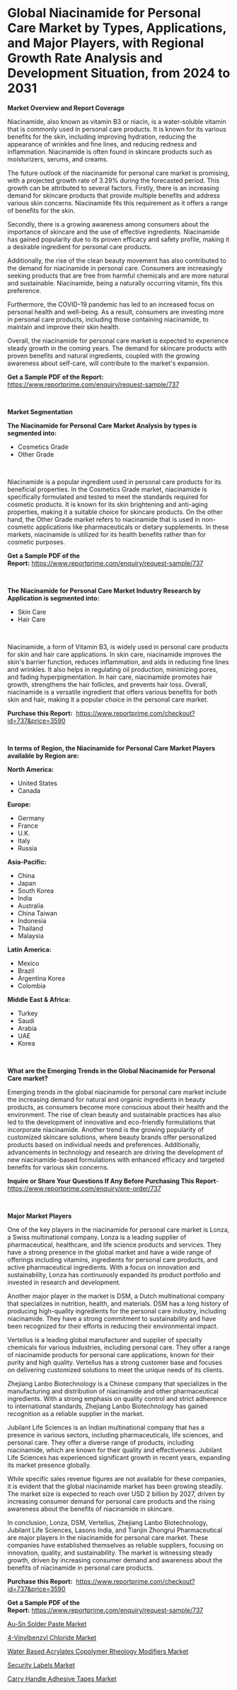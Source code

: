 <p><h1>Global Niacinamide for Personal Care Market by Types, Applications, and Major Players, with Regional Growth Rate Analysis and Development Situation, from 2024 to 2031</h1></p><p><strong>Market Overview and Report Coverage</strong></p>
<p><p>Niacinamide, also known as vitamin B3 or niacin, is a water-soluble vitamin that is commonly used in personal care products. It is known for its various benefits for the skin, including improving hydration, reducing the appearance of wrinkles and fine lines, and reducing redness and inflammation. Niacinamide is often found in skincare products such as moisturizers, serums, and creams.</p><p>The future outlook of the niacinamide for personal care market is promising, with a projected growth rate of 3.29% during the forecasted period. This growth can be attributed to several factors. Firstly, there is an increasing demand for skincare products that provide multiple benefits and address various skin concerns. Niacinamide fits this requirement as it offers a range of benefits for the skin.</p><p>Secondly, there is a growing awareness among consumers about the importance of skincare and the use of effective ingredients. Niacinamide has gained popularity due to its proven efficacy and safety profile, making it a desirable ingredient for personal care products.</p><p>Additionally, the rise of the clean beauty movement has also contributed to the demand for niacinamide in personal care. Consumers are increasingly seeking products that are free from harmful chemicals and are more natural and sustainable. Niacinamide, being a naturally occurring vitamin, fits this preference.</p><p>Furthermore, the COVID-19 pandemic has led to an increased focus on personal health and well-being. As a result, consumers are investing more in personal care products, including those containing niacinamide, to maintain and improve their skin health.</p><p>Overall, the niacinamide for personal care market is expected to experience steady growth in the coming years. The demand for skincare products with proven benefits and natural ingredients, coupled with the growing awareness about self-care, will contribute to the market's expansion.</p></p>
<p><strong>Get a Sample PDF of the Report:</strong> <a href="https://www.reportprime.com/enquiry/request-sample/737">https://www.reportprime.com/enquiry/request-sample/737</a></p>
<p>&nbsp;</p>
<p><strong>Market Segmentation</strong></p>
<p><strong>The Niacinamide for Personal Care Market Analysis by types is segmented into:</strong></p>
<p><ul><li>Cosmetics Grade</li><li>Other Grade</li></ul></p>
<p>&nbsp;</p>
<p><p>Niacinamide is a popular ingredient used in personal care products for its beneficial properties. In the Cosmetics Grade market, niacinamide is specifically formulated and tested to meet the standards required for cosmetic products. It is known for its skin brightening and anti-aging properties, making it a suitable choice for skincare products. On the other hand, the Other Grade market refers to niacinamide that is used in non-cosmetic applications like pharmaceuticals or dietary supplements. In these markets, niacinamide is utilized for its health benefits rather than for cosmetic purposes.</p></p>
<p><strong>Get a Sample PDF of the Report:</strong>&nbsp;<a href="https://www.reportprime.com/enquiry/request-sample/737">https://www.reportprime.com/enquiry/request-sample/737</a></p>
<p>&nbsp;</p>
<p><strong>The Niacinamide for Personal Care Market Industry Research by Application is segmented into:</strong></p>
<p><ul><li>Skin Care</li><li>Hair Care</li></ul></p>
<p>&nbsp;</p>
<p><p>Niacinamide, a form of Vitamin B3, is widely used in personal care products for skin and hair care applications. In skin care, niacinamide improves the skin's barrier function, reduces inflammation, and aids in reducing fine lines and wrinkles. It also helps in regulating oil production, minimizing pores, and fading hyperpigmentation. In hair care, niacinamide promotes hair growth, strengthens the hair follicles, and prevents hair loss. Overall, niacinamide is a versatile ingredient that offers various benefits for both skin and hair, making it a popular choice in the personal care market.</p></p>
<p><strong>Purchase this Report:</strong>&nbsp; <a href="https://www.reportprime.com/checkout?id=737&price=3590">https://www.reportprime.com/checkout?id=737&price=3590</a></p>
<p>&nbsp;</p>
<p><strong>In terms of Region, the Niacinamide for Personal Care Market Players available by Region are:</strong></p>
<p>
    <p> <strong> North America: </strong>
        <ul>
            <li>United States</li>
            <li>Canada</li>
        </ul>
        </p> 
    <p> <strong> Europe: </strong>
        <ul>
            <li>Germany</li>
            <li>France</li>
            <li>U.K.</li>
            <li>Italy</li>
            <li>Russia</li>
        </ul>
        </p> 
    <p> <strong> Asia-Pacific: </strong>
        <ul>
            <li>China</li>
            <li>Japan</li>
            <li>South Korea</li>
            <li>India</li>
            <li>Australia</li>
            <li>China Taiwan</li>
            <li>Indonesia</li>
            <li>Thailand</li>
            <li>Malaysia</li>
        </ul>
        </p> 
    <p> <strong> Latin America: </strong>
        <ul>
            <li>Mexico</li>
            <li>Brazil</li>
            <li>Argentina Korea</li>
            <li>Colombia</li>
        </ul>
        </p> 
    <p> <strong> Middle East & Africa: </strong>
        <ul>
            <li>Turkey</li>
            <li>Saudi</li>
            <li>Arabia</li>
            <li>UAE</li>
            <li>Korea</li>
        </ul>
    </p>
    </p>
<p>&nbsp;</p>
<p><strong>What are the Emerging Trends in the Global Niacinamide for Personal Care market?</strong></p>
<p><p>Emerging trends in the global niacinamide for personal care market include the increasing demand for natural and organic ingredients in beauty products, as consumers become more conscious about their health and the environment. The rise of clean beauty and sustainable practices has also led to the development of innovative and eco-friendly formulations that incorporate niacinamide. Another trend is the growing popularity of customized skincare solutions, where beauty brands offer personalized products based on individual needs and preferences. Additionally, advancements in technology and research are driving the development of new niacinamide-based formulations with enhanced efficacy and targeted benefits for various skin concerns.</p></p>
<p><strong>Inquire or Share Your Questions If Any Before Purchasing This Report</strong>- <a href="https://www.reportprime.com/enquiry/pre-order/737">https://www.reportprime.com/enquiry/pre-order/737</a></p>
<p>&nbsp;</p>
<p><strong>Major Market Players</strong></p>
<p><p>One of the key players in the niacinamide for personal care market is Lonza, a Swiss multinational company. Lonza is a leading supplier of pharmaceutical, healthcare, and life science products and services. They have a strong presence in the global market and have a wide range of offerings including vitamins, ingredients for personal care products, and active pharmaceutical ingredients. With a focus on innovation and sustainability, Lonza has continuously expanded its product portfolio and invested in research and development.</p><p>Another major player in the market is DSM, a Dutch multinational company that specializes in nutrition, health, and materials. DSM has a long history of producing high-quality ingredients for the personal care industry, including niacinamide. They have a strong commitment to sustainability and have been recognized for their efforts in reducing their environmental impact.</p><p>Vertellus is a leading global manufacturer and supplier of specialty chemicals for various industries, including personal care. They offer a range of niacinamide products for personal care applications, known for their purity and high quality. Vertellus has a strong customer base and focuses on delivering customized solutions to meet the unique needs of its clients.</p><p>Zhejiang Lanbo Biotechnology is a Chinese company that specializes in the manufacturing and distribution of niacinamide and other pharmaceutical ingredients. With a strong emphasis on quality control and strict adherence to international standards, Zhejiang Lanbo Biotechnology has gained recognition as a reliable supplier in the market.</p><p>Jubilant Life Sciences is an Indian multinational company that has a presence in various sectors, including pharmaceuticals, life sciences, and personal care. They offer a diverse range of products, including niacinamide, which are known for their quality and effectiveness. Jubilant Life Sciences has experienced significant growth in recent years, expanding its market presence globally.</p><p>While specific sales revenue figures are not available for these companies, it is evident that the global niacinamide market has been growing steadily. The market size is expected to reach over USD 2 billion by 2027, driven by increasing consumer demand for personal care products and the rising awareness about the benefits of niacinamide in skincare.</p><p>In conclusion, Lonza, DSM, Vertellus, Zhejiang Lanbo Biotechnology, Jubilant Life Sciences, Lasons India, and Tianjin Zhongrui Pharmaceutical are major players in the niacinamide for personal care market. These companies have established themselves as reliable suppliers, focusing on innovation, quality, and sustainability. The market is witnessing steady growth, driven by increasing consumer demand and awareness about the benefits of niacinamide in personal care products.</p></p>
<p><strong>Purchase this Report:</strong>&nbsp;&nbsp;<a href="https://www.reportprime.com/checkout?id=737&price=3590">https://www.reportprime.com/checkout?id=737&price=3590</a></p>
<p></p>
<p><strong>Get a Sample PDF of the Report:</strong>&nbsp;<a href="https://www.reportprime.com/enquiry/request-sample/737">https://www.reportprime.com/enquiry/request-sample/737</a></p>
<p><p><a href="https://github.com/ruslanpoljakovrd177/Market-Research-Report-List-2/blob/main/au-sn-solder-paste-market.md">Au-Sn Solder Paste Market</a></p><p><a href="https://github.com/gulaimolin/Market-Research-Report-List-2/blob/main/4-vinylbenzyl-chloride-market.md">4-Vinylbenzyl Chloride Market</a></p><p><a href="https://www.linkedin.com/pulse/water-based-acrylates-copolymer-rheology-modifiers-market-xrdre/">Water Based Acrylates Copolymer Rheology Modifiers Market</a></p><p><a href="https://www.linkedin.com/pulse/security-labels-market-size-share-amp-trends-analysis-report-tjgce/">Security Labels Market</a></p><p><a href="https://github.com/grishafomin4852/Market-Research-Report-List-2/blob/main/carry-handle-adhesive-tapes-market.md">Carry Handle Adhesive Tapes Market</a></p></p>